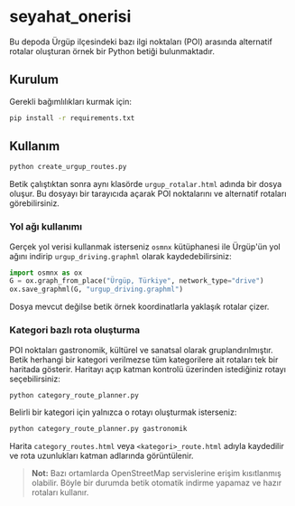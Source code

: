 # seyahat_onerisi

Bu depoda Ürgüp ilçesindeki bazı ilgi noktaları (POI) arasında alternatif rotalar oluşturan örnek bir Python betiği bulunmaktadır.

## Kurulum

Gerekli bağımlılıkları kurmak için:

```bash
pip install -r requirements.txt
```

## Kullanım

```bash
python create_urgup_routes.py
```

Betik çalıştıktan sonra aynı klasörde `urgup_rotalar.html` adında bir dosya oluşur. Bu dosyayı bir tarayıcıda açarak POI noktalarını ve alternatif rotaları görebilirsiniz.

### Yol ağı kullanımı

Gerçek yol verisi kullanmak isterseniz `osmnx` kütüphanesi ile Ürgüp'ün yol ağını indirip `urgup_driving.graphml` olarak kaydedebilirsiniz:

```python
import osmnx as ox
G = ox.graph_from_place("Ürgüp, Türkiye", network_type="drive")
ox.save_graphml(G, "urgup_driving.graphml")
```

Dosya mevcut değilse betik örnek koordinatlarla yaklaşık rotalar çizer.

### Kategori bazlı rota oluşturma

POI noktaları gastronomik, kültürel ve sanatsal olarak gruplandırılmıştır.
Betik herhangi bir kategori verilmezse tüm kategorilere ait rotaları tek bir
haritada gösterir. Haritayı açıp katman kontrolü üzerinden istediğiniz rotayı
seçebilirsiniz:

```bash
python category_route_planner.py
```

Belirli bir kategori için yalnızca o rotayı oluşturmak isterseniz:

```bash
python category_route_planner.py gastronomik
```

Harita `category_routes.html` veya `<kategori>_route.html` adıyla kaydedilir ve
rota uzunlukları katman adlarında görüntülenir.

> **Not:** Bazı ortamlarda OpenStreetMap servislerine erişim kısıtlanmış olabilir. Böyle bir durumda betik otomatik indirme yapamaz ve hazır rotaları kullanır.

